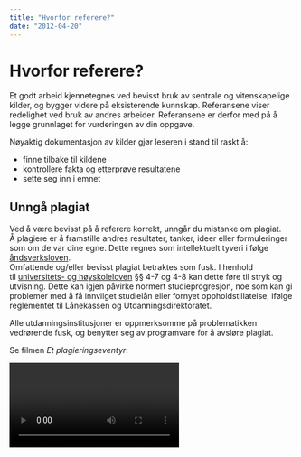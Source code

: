 ```yaml
---
title: "Hvorfor referere?"
date: "2012-04-20"
---
```


# Hvorfor referere?

Et godt arbeid kjennetegnes ved bevisst bruk av sentrale og vitenskapelige kilder, og bygger videre på eksisterende kunnskap. Referansene viser redelighet ved bruk av andres arbeider. Referansene er derfor med på å legge grunnlaget for vurderingen av din oppgave.

Nøyaktig dokumentasjon av kilder gjør leseren i stand til raskt å:

- finne tilbake til kildene
- kontrollere fakta og etterprøve resultatene
- sette seg inn i emnet

## Unngå plagiat

Ved å være bevisst på å referere korrekt, unngår du mistanke om plagiat.  
Å plagiere er å framstille andres resultater, tanker, ideer eller formuleringer som om de var dine egne. Dette regnes som intellektuelt tyveri i følge [åndsverksloven](http://www.lovdata.no/all/hl-19610512-002.html "(nytt vindu)").  
Omfattende og/eller bevisst plagiat betraktes som fusk. I henhold til [universitets- og høyskoleloven](http://www.lovdata.no/all/nl-20050401-015.html "(nytt vindu)") §§ 4-7 og 4-8 kan dette føre til stryk og utvisning. Dette kan igjen påvirke normert studieprogresjon, noe som kan gi problemer med å få innvilget studielån eller fornyet oppholdstillatelse, ifølge reglementet til Lånekassen og Utdanningsdirektoratet.

Alle utdanningsinstitusjoner er oppmerksomme på problematikken vedrørende fusk, og benytter seg av programvare for å avsløre plagiat.

Se filmen _Et plagieringseventyr_.

<Video id="Mwbw9KF-ACY" />

## Veiledere og andre støttespillere

I en oppgave er det viktig å nevne alle som har bidratt til arbeidet på ulike måter, ikke bare skriftlige kilder. Det kan for eksempel være veiledere eller personer/institusjoner som har bidratt med innspill, penger eller utstyr. Disse nevnes foran i oppgaven, gjerne i et forord, og ikke i referanselisten.
